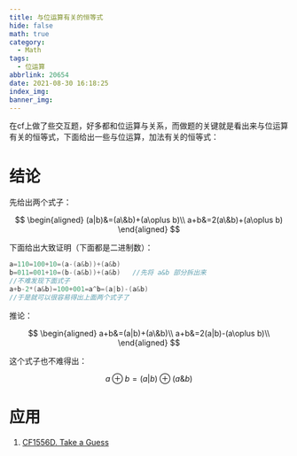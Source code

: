 ```yaml
---
title: 与位运算有关的恒等式
hide: false
math: true
category:
  - Math
tags:
  - 位运算
abbrlink: 20654
date: 2021-08-30 16:18:25
index_img:
banner_img:
---
```


在cf上做了些交互题，好多都和位运算与关系，而做题的关键就是看出来与位运算有关的恒等式，下面给出一些与位运算，加法有关的恒等式：

# 结论

先给出两个式子：

$$
\begin{aligned}
(a|b)&=(a\&b)+(a\oplus b)\\
a+b&=2(a\&b)+(a\oplus b)
\end{aligned}
$$

下面给出大致证明（下面都是二进制数）：

```c++
a=110=100+10=(a-(a&b))+(a&b)
b=011=001+10=(b-(a&b))+(a&b)   //先将 a&b 部分拆出来
//不难发现下面式子
a+b-2*(a&b)=100+001=a^b=(a|b)-(a&b)
//于是就可以很容易得出上面两个式子了
```

推论：

$$
\begin{aligned}
a+b&=(a|b)+(a\&b)\\
a+b&=2(a|b)-(a\oplus b)\\
\end{aligned}
$$

这个式子也不难得出：

$$
a\oplus b=(a|b)\oplus(a\&b)
$$

# 应用

1. [CF1556D. Take a Guess](/posts/23754/#d-take-a-guess)
